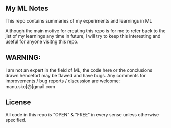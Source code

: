 ## My ML Notes

This repo contains summaries of my experiments and learnings in ML

Although the main motive for creating this repo is for me to refer back to the jist of my learnings any time in future, I will try to keep this interesting and useful for anyone visitng this repo.


## WARNING:
I am not an expert in the field of ML, the code here or the conclusions drawn hencefort may be flawed and have bugs.
Any comments for improvements / bug reports / discussion are welcome: manu.skc[@]gmail.com


## License
All code in this repo is "OPEN" & "FREE" in every sense unless otherwise specified.

